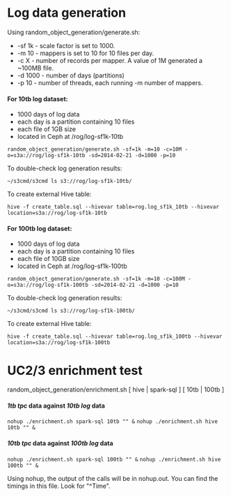 # Log data generation

Using random_object_generation/generate.sh:
  * -sf 1k - scale factor is set to 1000.
  * -m 10 - mappers is set to 10 for 10 files per day.
  * -c X - number of records per mapper. A value of 1M generated a ~100MB file.
  * -d 1000 - number of days (partitions)
  * -p 10 - number of threads, each running -m number of mappers.

#### For 10tb log dataset:

  * 1000 days of log data  
  * each day is a partition containing 10 files  
  * each file of 1GB size  
  * located in Ceph at /rog/log-sf1k-10tb  

`random_object_generation/generate.sh -sf=1k -m=10 -c=10M -o=s3a://rog/log-sf1k-10tb -sd=2014-02-21 -d=1000 -p=10`

To double-check log generation results:  

`~/s3cmd/s3cmd ls s3://rog/log-sf1k-10tb/`

To create external Hive table:  

`hive -f create_table.sql --hivevar table=rog.log_sf1k_10tb --hivevar location=s3a://rog/log-sf1k-10tb`

#### For 100tb log dataset:

  * 1000 days of log data  
  * each day is a partition containing 10 files  
  * each file of 10GB size  
  * located in Ceph at /rog/log-sf1k-100tb  

`random_object_generation/generate.sh -sf=1k -m=10 -c=100M -o=s3a://rog/log-sf1k-100tb -sd=2014-02-21 -d=1000 -p=10`

To double-check log generation results:  

`~/s3cmd/s3cmd ls s3://rog/log-sf1k-100tb/`

To create external Hive table:  

`hive -f create_table.sql --hivevar table=rog.log_sf1k_100tb --hivevar location=s3a://rog/log-sf1k-100tb`

# UC2/3 enrichment test

random_object_generation/enrichment.sh [ hive | spark-sql ] [ 10tb | 100tb ] <optional suffix output directory name>  

#### _1tb tpc_ data against _10tb log_ data

`nohup ./enrichment.sh spark-sql 10tb "" &`
`nohup ./enrichment.sh hive 10tb "" &`

#### _10tb tpc_ data against _100tb log_ data

`nohup ./enrichment.sh spark-sql 100tb "" &`
`nohup ./enrichment.sh hive 100tb "" &`

Using nohup, the output of the calls will be in nohup.out. You can find the timings in this file. Look for "^Time".

